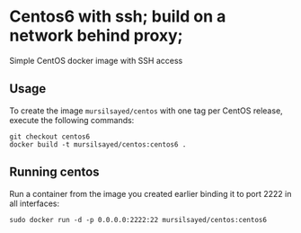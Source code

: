 Centos6 with ssh; build on a network behind proxy; 
============

Simple CentOS docker image with SSH access


Usage
-----

To create the image `mursilsayed/centos` with one tag per CentOS release, execute the following commands:

	git checkout centos6
	docker build -t mursilsayed/centos:centos6 .


Running centos
--------------------

Run a container from the image you created earlier binding it to port 2222 in all interfaces:

	sudo docker run -d -p 0.0.0.0:2222:22 mursilsayed/centos:centos6

